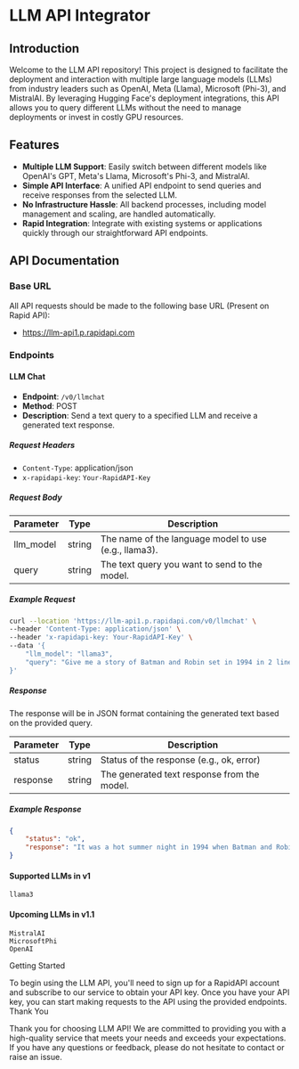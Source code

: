 # LLM API Integrator

## Introduction

Welcome to the LLM API repository! This project is designed to facilitate the deployment and interaction with multiple large language models (LLMs) from industry leaders such as OpenAI, Meta (Llama), Microsoft (Phi-3), and MistralAI. By leveraging Hugging Face's deployment integrations, this API allows you to query different LLMs without the need to manage deployments or invest in costly GPU resources.

## Features

- **Multiple LLM Support**: Easily switch between different models like OpenAI's GPT, Meta's Llama, Microsoft's Phi-3, and MistralAI.
- **Simple API Interface**: A unified API endpoint to send queries and receive responses from the selected LLM.
- **No Infrastructure Hassle**: All backend processes, including model management and scaling, are handled automatically.
- **Rapid Integration**: Integrate with existing systems or applications quickly through our straightforward API endpoints.

## API Documentation

### Base URL

All API requests should be made to the following base URL (Present on Rapid API):

- https://llm-api1.p.rapidapi.com


### Endpoints

#### LLM Chat

- **Endpoint**: `/v0/llmchat`
- **Method**: POST
- **Description**: Send a text query to a specified LLM and receive a generated text response.

##### Request Headers

- `Content-Type`: application/json
- `x-rapidapi-key`: `Your-RapidAPI-Key`

##### Request Body

| Parameter | Type   | Description                                          |
|-----------|--------|------------------------------------------------------|
| llm_model | string | The name of the language model to use (e.g., llama3). |
| query     | string | The text query you want to send to the model.         |

##### Example Request

```bash
curl --location 'https://llm-api1.p.rapidapi.com/v0/llmchat' \
--header 'Content-Type: application/json' \
--header 'x-rapidapi-key: Your-RapidAPI-Key' \
--data '{
    "llm_model": "llama3",
    "query": "Give me a story of Batman and Robin set in 1994 in 2 lines"
}'
```

##### Response

The response will be in JSON format containing the generated text based on the provided query.

| Parameter | Type   | Description                                |
|-----------|--------|--------------------------------------------|
| status    | string | Status of the response (e.g., ok, error)    |
| response  | string | The generated text response from the model.|

##### Example Response

```json
{
    "status": "ok",
    "response": "It was a hot summer night in 1994 when Batman and Robin received a distress call from the Gotham City Police Department, alerting them to a massive rave party being held in an abandoned warehouse on the waterfront, with rumors of a mysterious DJ known only as 'The Darkstar' spinning tracks that were making the crowd go wild. As they swooped in to shut down the party, they were met with a sea of glow sticks and flannel shirts, and Robin's eyes widened in surprise as he spotted a familiar face in the crowd - none other than his nemesis, the Riddler, spinning tracks behind the decks."
}
```

#### Supported LLMs in v1

    llama3

#### Upcoming LLMs in v1.1

    MistralAI
    MicrosoftPhi
    OpenAI

Getting Started

To begin using the LLM API, you'll need to sign up for a RapidAPI account and subscribe to our service to obtain your API key. Once you have your API key, you can start making requests to the API using the provided endpoints.
Thank You

Thank you for choosing LLM API! We are committed to providing you with a high-quality service that meets your needs and exceeds your expectations. If you have any questions or feedback, please do not hesitate to contact or raise an issue.
